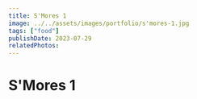 ```yaml
---
title: S'Mores 1
image: ../../assets/images/portfolio/s'mores-1.jpg
tags: ["food"]
publishDate: 2023-07-29
relatedPhotos:
---
```

# S'Mores 1
